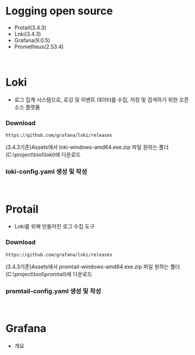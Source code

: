 # Logging open source
+ Protail(3.4.3)
+ Loki(3.4.3)
+ Grafana(9.0.5)
+ Prometheus(2.53.4)
<br>

# Loki
+ 로그 집계 시스템으로, 로깅 및 이벤트 데이터를 수집, 저장 및 검색하기 위한 오픈 소스 플랫폼
### Download
<pre><code>https://github.com/grafana/loki/releases</code></pre>
(3.4.3기준)Assets에서 loki-windows-amd64.exe.zip 파일 원하는 폴더(C:\project\tool\loki)에 다운로드
### loki-config.yaml 생성 및 작성
<br>

# Protail
+ Loki를 위해 만들어진 로그 수집 도구
### Download
<pre><code>https://github.com/grafana/loki/releases</code></pre>
(3.4.3기준)Assets에서 promtail-windows-amd64.exe.zip 파일 원하는 폴더(C:\project\tool\promtail)에 다운로드
### promtail-config.yaml 생성 및 작성
<br>

# Grafana
+ 개요
